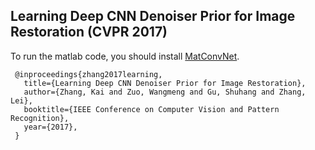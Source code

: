 
## Learning Deep CNN Denoiser Prior for Image Restoration (CVPR 2017)

To run the matlab code, you should install [MatConvNet](http://www.vlfeat.org/matconvnet/).
```
 @inproceedings{zhang2017learning,
   title={Learning Deep CNN Denoiser Prior for Image Restoration},
   author={Zhang, Kai and Zuo, Wangmeng and Gu, Shuhang and Zhang, Lei},
   booktitle={IEEE Conference on Computer Vision and Pattern Recognition},
   year={2017},
 }
 ```

